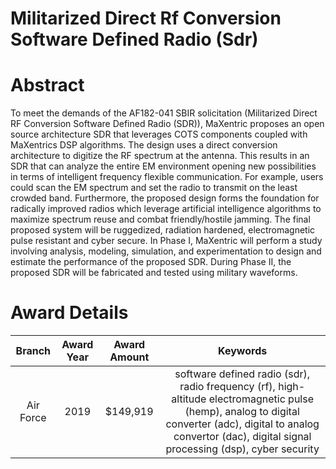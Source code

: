 
Militarized Direct Rf Conversion Software Defined Radio (Sdr)
=============================================================

# Abstract


To meet the demands of the AF182-041 SBIR solicitation (Militarized Direct RF Conversion Software Defined Radio (SDR)), MaXentric proposes an open source architecture SDR that leverages COTS components coupled with MaXentrics DSP algorithms. The design uses a direct conversion architecture to digitize the RF spectrum at the antenna. This results in an SDR that can analyze the entire EM environment opening new possibilities in terms of intelligent frequency flexible communication. For example, users could scan the EM spectrum and set the radio to transmit on the least crowded band. Furthermore, the proposed design forms the foundation for radically improved radios which leverage artificial intelligence algorithms to maximize spectrum reuse and combat friendly/hostile jamming. The final proposed system will be ruggedized, radiation hardened, electromagnetic pulse resistant and cyber secure. In Phase I, MaXentric will perform a study involving analysis, modeling, simulation, and experimentation to design and estimate the performance of the proposed SDR. During Phase II, the proposed SDR will be fabricated and tested using military waveforms.  

# Award Details

|Branch|Award Year|Award Amount|Keywords|
| :---: | :---: | :---: | :---: |
|Air Force|2019|$149,919|software defined radio (sdr), radio frequency (rf), high-altitude electromagnetic pulse (hemp), analog to digital converter (adc), digital to analog convertor (dac), digital signal processing (dsp), cyber security|
